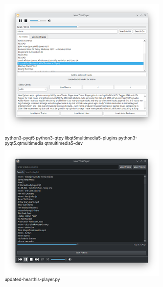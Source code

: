 <img width="964" alt="diseqc" src="https://github.com/stpf99/Py_HearThisAt_Player/blob/bc1b8c2920025044bb0e4d5f562c479b50a3c087/screen.png">

python3-pyqt5 python3-qtpy libqt5multimedia5-plugins python3-pyqt5.qtmultimedia qtmultimedia5-dev


<img width="964" alt="diseqc" src="https://github.com/stpf99/Py_HearThisAt_Player/blob/08447a42e955dd26300fdc29bfdd923fdcfbeaa8/updated-hearthis-player.png">
updated-hearthis-player.py
